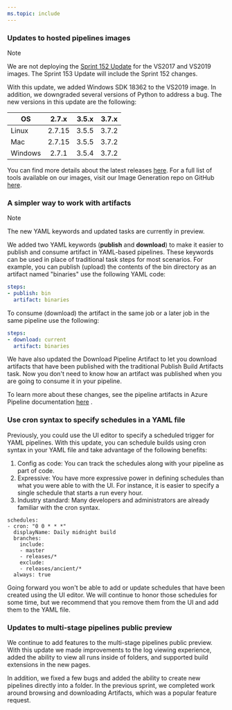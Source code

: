 ```yaml
---
ms.topic: include
---
```


### Updates to hosted pipelines images

> [!NOTE]
> We are not deploying the [Sprint 152 Update](../../sprint-152-update.md#updates-to-hosted-pipelines-images) for the VS2017 and VS2019 images. The Sprint 153 Update will include the Sprint 152 changes.

With this update, we added Windows SDK 18362 to the VS2019 image. In addition, we downgraded several versions of Python to address a bug. The new versions in this update are the following:

| OS      | 2.7.x  | 3.5.x | 3.7.x |
| ------- |:------:| :----:| :----:|
| Linux   | 2.7.15 | 3.5.5 | 3.7.2 |
| Mac     | 2.7.15 | 3.5.5 | 3.7.2 |
| Windows | 2.7.1  | 3.5.4 | 3.7.2 |

You can find more details about the latest releases [here](https://github.com/microsoft/azure-pipelines-image-generation/releases).
For a full list of tools available on our images, visit our Image Generation repo on GitHub [here](https://github.com/Microsoft/azure-pipelines-image-generation).

### A simpler way to work with artifacts

> [!NOTE]
> The new YAML keywords and updated tasks are currently in preview.

We added two YAML keywords (**publish** and **download**) to make it easier to publish and consume artifact in YAML-based pipelines. These keywords can be used in place of traditional task steps for most scenarios. For example, you can publish (upload) the contents of the bin directory as an artifact named "binaries" use the following YAML code:

```yaml
steps:
- publish: bin
  artifact: binaries
```

To consume (download) the artifact in the same job or a later job in the same pipeline use the following:

```yaml
steps:
- download: current
  artifact: binaries
```

We have also updated the Download Pipeline Artifact to let you download artifacts that have been published with the traditional Publish Build Artifacts task. Now you don't need to know how an artifact was published when you are going to consume it in your pipeline.

To learn more about these changes, see the pipeline artifacts in Azure Pipeline documentation [here](/azure/devops/pipelines/artifacts/pipeline-artifacts?tabs=yaml&view=azure-devops&preserve-view=true) .

### Use cron syntax to specify schedules in a YAML file

Previously, you could use the UI editor to specify a scheduled trigger for YAML pipelines. With this update, you can schedule builds using cron syntax in your YAML file and take advantage of the following benefits:

1. Config as code: You can track the schedules along with your pipeline as part of code.
2. Expressive: You have more expressive power in defining schedules than what you were able to with the UI. For instance, it is easier to specify a single schedule that starts a run every hour.
3. Industry standard: Many developers and administrators are already familiar with the cron syntax.

```
schedules:
- cron: "0 0 * * *"
  displayName: Daily midnight build
  branches:
    include:
    - master
    - releases/*
    exclude:
    - releases/ancient/*
  always: true
```

Going forward you won't be able to add or update schedules that have been created using the UI editor. We will continue to honor those schedules for some time, but we recommend that you remove them from the UI and add them to the YAML file.

### Updates to multi-stage pipelines public preview

We continue to add features to the multi-stage pipelines public preview. With this update we made improvements to the log viewing experience, added the ability to view all runs inside of folders, and supported build extensions in the new pages. 

In addition, we fixed a few bugs and added the ability to create new pipelines directly into a folder. In the previous sprint, we completed work around browsing and downloading Artifacts, which was a popular feature request.